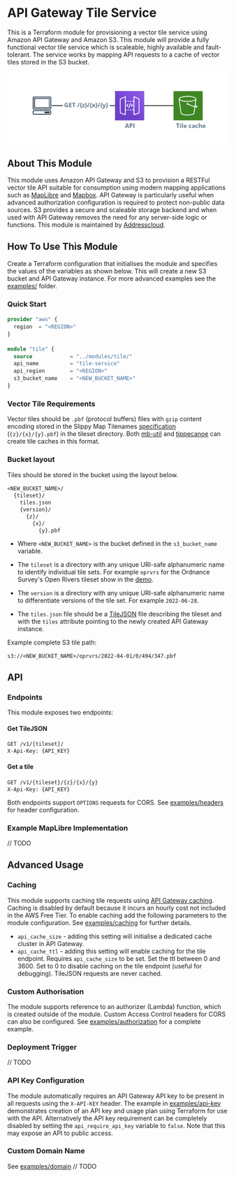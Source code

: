# API Gateway Tile Service

This is a Terraform module for provisioning a vector tile service using Amazon API Gateway and Amazon S3. This module will provide a fully functional vector tile service which is scaleable, highly available and fault-tolerant. The service works by mapping API requests to a cache of vector tiles stored in the S3 bucket.

![Service diagram](_doc/diagram.png)

## About This Module

This module uses Amazon API Gateway and S3 to provision a RESTFul vector tile API suitable for consumption using modern mapping applications such as [MapLibre](https://maplibre.org/) and [Mapbox](https://www.mapbox.com/). API Gateway is particularly useful when advanced authorization configuration is required to protect non-public data sources. S3 provides a secure and scaleable storage backend and when used with API Gateway removes the need for any server-side logic or functions. This module is maintained by [Addresscloud]().

## How To Use This Module

Create a Terraform configuration that initialises the module and specifies the values of the variables as shown below. This will create a new S3 bucket and API Gateway instance. For more advanced examples see the [examples/](examples/) folder.

### Quick Start

```terraform
provider "aws" {
  region  = "<REGION>"
}

module "tile" {
  source            = "../modules/tile/"
  api_name          = "tile-service"
  api_region        = "<REGION>"
  s3_bucket_name    = "<NEW_BUCKET_NAME>"
}
```

### Vector Tile Requirements

Vector tiles should be `.pbf` (protocol buffers) files with `gzip` content encoding stored in the Slippy Map Tilenames [specification](https://wiki.openstreetmap.org/wiki/Slippy_map_tilenames) (`{z}/{x}/{y}.pbf`) in the tileset directory. Both [mb-util](https://github.com/mapbox/mbutil) and [tippecanoe](https://github.com/mapbox/tippecanoe) can create tile caches in this format.

### Bucket layout

Tiles should be stored in the bucket using the layout below.

```
<NEW_BUCKET_NAME>/
  {tileset}/
    tiles.json
    {version}/
      {z}/
        {x}/
          {y}.pbf
```
* Where `<NEW_BUCKET_NAME>` is the bucket defined in the `s3_bucket_name` variable.

* The `tileset` is a directory with any unique URI-safe alphanumeric name to identify individual tile sets. For example `oprvrs` for the Ordnance Survey's Open Rivers tileset show in the [demo]().

* The `version` is a directory with any unique URI-safe alphanumeric name to differentiate versions of the tile set. For example `2022-06-28`.

* The `tiles.json` file should be a [TileJSON](https://github.com/mapbox/tilejson-spec) file describing the tileset and with the `tiles` attribute pointing to the newly created API Gateway instance.

Example complete S3 tile path:

```
s3://<NEW_BUCKET_NAME>/oprvrs/2022-04-01/0/494/347.pbf
```

## API

### Endpoints

This module exposes two endpoints:

#### **Get TileJSON**
```http
GET /v1/{tileset}/
X-Api-Key: {API_KEY}
```

#### **Get a tile**
```http
GET /v1/{tileset}/{z}/{x}/{y}
X-Api-Key: {API_KEY}
```

Both endpoints support `OPTIONS` requests for CORS. See [examples/headers](examples/headers) for header configuration.

### Example MapLibre Implementation

// TODO

## Advanced Usage

### Caching

This module supports caching tile requests using [API Gateway caching](https://docs.aws.amazon.com/apigateway/latest/developerguide/api-gateway-caching.html). Caching is disabled by default because it incurs an hourly cost not included in the AWS Free Tier. To enable caching add the following parameters to the module configuration. See [examples/caching](examples/caching) for further details.

* `api_cache_size` - adding this setting will initialise a dedicated cache cluster in API Gateway.
* `api_cache_ttl` - adding this setting will enable caching for the tile endpoint. Requires `api_cache_size` to be set. Set the ttl between 0 and 3600. Set to 0 to disable caching on the tile endpoint (useful for debugging). TileJSON requests are never cached.

### Custom Authorisation

The module supports reference to an authorizer (Lambda) function, which is created outside of the module. Custom Access Control headers for CORS can also be configured. See [examples/authorization](examples/authorization) for a complete example.

### Deployment Trigger

// TODO

### API Key Configuration

The module automatically requires an API Gateway API key to be present in all requests using the `X-API-KEY` header. The example in [examples/api-key](examples/api-key) demonstrates creation of an API key and usage plan using Terraform for use with the API. Alternatively the API key requirement can be completely disabled by setting the `api_require_api_key` variable to `false`. Note that this may expose an API to public access.

### Custom Domain Name

See [examples/domain](examples/domain)
// TODO